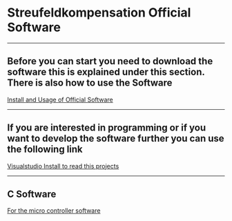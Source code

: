 # Streufeldkompensation Official Software
***
## Before you can start you need to download the software this is explained under this section. There is also how to use the Software
[Install and Usage of Official Software][1]
***
## If you are interested in programming or if you want to develop the software further you can use the following link
[Visualstudio Install to read this projects][2] 
***
## C Software
[For the micro controller software][3]



[1]:https://github.com/Krypt0pr0xy/Streufeldkompensation_Official_Software/blob/master/Usage_of_the_Software.md
[2]:https://github.com/Krypt0pr0xy/Streufeldkompensation_Official_Software/blob/master/Visualstudio_install.md
[3]:https://github.com/Krypt0pr0xy/Streufeldkompensation
